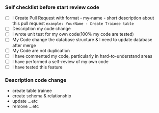 ### Self checklist before start review code
- [ ] I Create Pull Request with format - my-name - short description about this pull request
```example: YourName - Create Trainee table```
- [ ] Description my code change
- [ ] I wrote unit test for my own code(100% my code are tested)
- [ ] My Code change the database structure & I need to update database after merge
- [ ] My Code are not duplication
- [ ] I have commented my code, particularly in hard-to-understand areas
- [ ] I have performed a self-review of my own code
- [ ] I have tested this feature

### Description code change
- create table trainee
- create schema & relationship
- update ...etc
- remove ...etc
